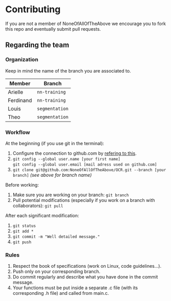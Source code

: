 # Contributing

If you are not a member of NoneOfAllOfTheAbove we encourage you to fork this repo and eventually submit pull requests.

## Regarding the team

### Organization

Keep in mind the name of the branch you are associated to.  

Member | Branch
--- | --- |
Arielle| `nn-training`
Ferdinand | `nn-training`
Louis| `segmentation`
Theo| `segmentation`

### Workflow

At the beginning (if you use git in the terminal):
1. Configure the connection to github.com by [refering to this](https://help.github.com/articles/connecting-to-github-with-ssh/).
2. `git config --global user.name [your first name]`  
`git config --global user.email [mail adress used on github.com]`
3. `git clone git@github.com:NoneOfAllOfTheAbove/OCR.git --branch [your branch]` *(see above for branch name)*

Before working:
1. Make sure you are working on your branch: `git branch`
2. Pull potential modifications (especially if you work on a branch with collaborators): `git pull`

After each significant modification:
1. `git status`
2. `git add *`
3. `git commit -m "Well detailed message."`
4. `git push`

### Rules

1. Respect the book of specifications (work on Linux, code guidelines...).
2. Push only on your corresponding branch.
3. Do commit regularly and describe what you have done in the commit message.
4. Your functions must be put inside a separate .c file (with its corresponding .h file) and called from main.c.